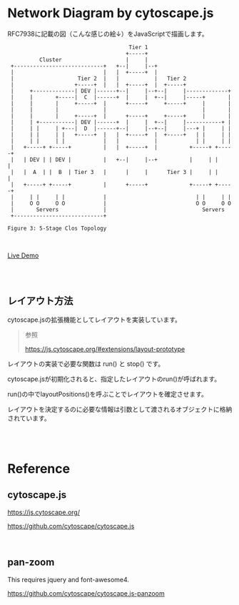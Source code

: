 # Network Diagram by cytoscape.js

RFC7938に記載の図（こんな感じの絵↓）をJavaScriptで描画します。

```text
                                      Tier 1
                                     +-----+
          Cluster                    |     |
 +----------------------------+   +--|     |--+
 |                            |   |  +-----+  |
 |                    Tier 2  |   |           |   Tier 2
 |                   +-----+  |   |  +-----+  |  +-----+
 |     +-------------| DEV |------+--|     |--+--|     |-------------+
 |     |       +-----|  C  |------+  |     |  +--|     |-----+       |
 |     |       |     +-----+  |      +-----+     +-----+     |       |
 |     |       |              |                              |       |
 |     |       |     +-----+  |      +-----+     +-----+     |       |
 |     | +-----------| DEV |------+  |     |  +--|     |-----------+ |
 |     | |     | +---|  D  |------+--|     |--+--|     |---+ |     | |
 |     | |     | |   +-----+  |   |  +-----+  |  +-----+   | |     | |
 |     | |     | |            |   |           |            | |     | |
 |   +-----+ +-----+          |   |  +-----+  |          +-----+ +-----+
 |   | DEV | | DEV |          |   +--|     |--+          |     | |     |
 |   |  A  | |  B  | Tier 3   |      |     |      Tier 3 |     | |     |
 |   +-----+ +-----+          |      +-----+             +-----+ +-----+
 |     | |     | |            |                            | |     | |
 |     O O     O O            |                            O O     O O
 |       Servers              |                              Servers
 +----------------------------+

Figure 3: 5-Stage Clos Topology
```
<br>

[Live Demo](https://takamitsu-iida.github.io/network-diagram3/)


<br><br>

## レイアウト方法

cytoscape.jsの拡張機能としてレイアウトを実装しています。

>
> 参照
>
> https://js.cytoscape.org/#extensions/layout-prototype
>

レイアウトの実装で必要な関数は run() と stop() です。

cytoscape.jsが初期化されると、指定したレイアウトのrun()が呼ばれます。

run()の中でlayoutPositions()を呼ぶことでレイアウトを確定させます。

レイアウトを決定するのに必要な情報は引数として渡されるオブジェクトに格納されています。

<br><br>

# Reference

## cytoscape.js

<https://js.cytoscape.org/>

<https://github.com/cytoscape/cytoscape.js>

<br>

## pan-zoom

This requires jquery and font-awesome4.

<https://github.com/cytoscape/cytoscape.js-panzoom>
